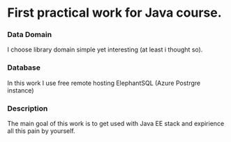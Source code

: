 # First practical work for Java course.
### Data Domain
I choose library domain simple yet interesting (at least i thought so).

### Database
In this work I use free remote hosting ElephantSQL (Azure Postrgre instance)

### Description
The main goal of this work is to get used with Java EE stack and expirience all this pain by yourself.
